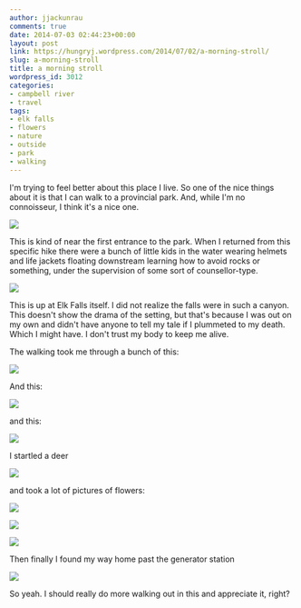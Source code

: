 ```yaml
---
author: jjackunrau
comments: true
date: 2014-07-03 02:44:23+00:00
layout: post
link: https://hungryj.wordpress.com/2014/07/02/a-morning-stroll/
slug: a-morning-stroll
title: a morning stroll
wordpress_id: 3012
categories:
- campbell river
- travel
tags:
- elk falls
- flowers
- nature
- outside
- park
- walking
---
```


I'm trying to feel better about this place I live. So one of the nice things about it is that I can walk to a provincial park. And, while I'm no connoisseur, I think it's a nice one.

[
  ![](http://d1odebs29o9vbg.cloudfront.net/custom/201406/elkfallshike-21-86d233_800x800.jpg)
](https://jjackunrau.trovebox.com/p/1k1/token-206ff7b20d)

This is kind of near the first entrance to the park. When I returned from this specific hike there were a bunch of little kids in the water wearing helmets and life jackets floating downstream learning how to avoid rocks or something, under the supervision of some sort of counsellor-type.

[
  ![](http://d1odebs29o9vbg.cloudfront.net/custom/201406/elkfallshike-11-5214da_800x800.jpg)
](https://jjackunrau.trovebox.com/p/1jl/token-0c70045c20)

This is up at Elk Falls itself. I did not realize the falls were in such a canyon. This doesn't show the drama of the setting, but that's because I was out on my own and didn't have anyone to tell my tale if I plummeted to my death. Which I might have. I don't trust my body to keep me alive.

The walking took me through a bunch of this:

[
  ![](http://d1odebs29o9vbg.cloudfront.net/custom/201406/elkfallshike-7-14a59a_800x800.jpg)
](https://jjackunrau.trovebox.com/p/1k6/token-8d683d675c)

And this:

[
  ![](http://d1odebs29o9vbg.cloudfront.net/custom/201406/elkfallshike-8-8793fb_800x800.jpg)
](https://jjackunrau.trovebox.com/p/1k7/token-9dd83b130c)

and this:

[
  ![](http://d1odebs29o9vbg.cloudfront.net/custom/201406/elkfallshike-6-2f47f2_800x800.jpg)
](https://jjackunrau.trovebox.com/p/1k5/token-d1344f137b)

I startled a deer 

[
  ![](http://d1odebs29o9vbg.cloudfront.net/custom/201406/elkfallshike-13-1f1ecf_800x800.jpg)
](https://jjackunrau.trovebox.com/p/1jn/token-a68898c0a1)

and took a lot of pictures of flowers:

[
  ![](http://d1odebs29o9vbg.cloudfront.net/custom/201406/elkfallshike-17-4468b8_800x800.jpg)
](https://jjackunrau.trovebox.com/p/1jr/token-6b0a0884d2)

[
  ![](http://d1odebs29o9vbg.cloudfront.net/custom/201406/elkfallshike-14-84393e_800x800.jpg)
](https://jjackunrau.trovebox.com/p/1jo/token-1a7cf5bf38)

[
  ![](http://d1odebs29o9vbg.cloudfront.net/custom/201406/elkfallshike-19-7ebf39_800x800.jpg)
](https://jjackunrau.trovebox.com/p/1jt/token-3625dcda6b)

Then finally I found my way home past the generator station

[
  ![](http://d1odebs29o9vbg.cloudfront.net/custom/201406/elkfallshike-5-375604_800x800.jpg)
](https://jjackunrau.trovebox.com/p/1k4/token-edf6c64129)

So yeah. I should really do more walking out in this and appreciate it, right?
